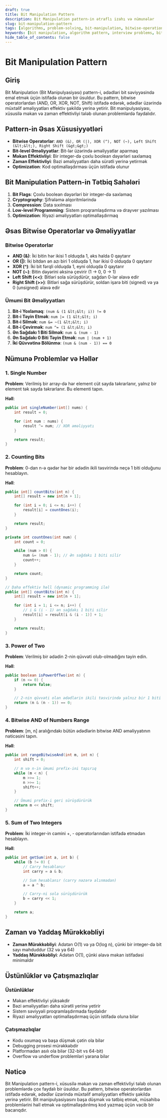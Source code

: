 ```yaml
---
draft: true
title: Bit Manipulation Pattern
description: Bit Manipulation pattern-in ətraflı izahı və nümunələr
slug: bit-manipulation-pattern
tags: [algorithms, problem-solving, bit-manipulation, bitwise-operations]
keywords: [bit manipulation, algorithm pattern, interview problems, bitwise operations]
hide_table_of_contents: false
---
```


# Bit Manipulation Pattern

## Giriş

Bit Manipulation (Bit Manipulyasiyası) pattern-i, ədədləri bit səviyyəsində emal etmək üçün istifadə olunan bir üsuldur. Bu pattern, bitwise operatorlardan (AND, OR, XOR, NOT, Shift) istifadə edərək, ədədlər üzərində müxtəlif əməliyyatları effektiv şəkildə yerinə yetirir. Bit manipulyasiyası, xüsusilə məkan və zaman effektivliyi tələb olunan problemlərdə faydalıdır.

## Pattern-in Əsas Xüsusiyyətləri

- **Bitwise Operatorlar**: ``AND (&), OR (|), XOR (^), NOT (~), Left Shift (&lt;&lt;), Right Shift (&gt;&gt;)``
- **Bit-level Əməliyyatlar**: Bit-lər üzərində əməliyyatlar aparmaq
- **Məkan Effektivliyi**: Bir integer-də çoxlu boolean dəyərləri saxlamaq
- **Zaman Effektivliyi**: Bəzi əməliyyatları daha sürətli yerinə yetirmək
- **Optimization**: Kod optimallaşdırması üçün istifadə olunur

## Bit Manipulation Pattern-in Tətbiq Sahələri

1. **Bit Flags**: Çoxlu boolean dəyərləri bir integer-də saxlamaq
2. **Cryptography**: Şifrələmə alqoritmlərində
3. **Compression**: Data sıxılması
4. **Low-level Programming**: Sistem proqramlaşdırma və drayver yazılması
5. **Optimization**: Riyazi əməliyyatları optimallaşdırmaq

## Əsas Bitwise Operatorlar və Əməliyyatlar

### Bitwise Operatorlar

- **AND (&)**: İki bitin hər ikisi 1 olduqda 1, əks halda 0 qaytarır
- **OR (|)**: İki bitdən ən azı biri 1 olduqda 1, hər ikisi 0 olduqda 0 qaytarır
- **XOR (^)**: İki bit fərqli olduqda 1, eyni olduqda 0 qaytarır
- **NOT (~)**: Bitin dəyərini əksinə çevirir (1 -> 0, 0 -> 1)
- **Left Shift (&lt;&lt;)**: Bitləri sola sürüşdürür, sağdan 0-lar əlavə edir
- **Right Shift (&gt;&gt;)**: Bitləri sağa sürüşdürür, soldan işarə biti (signed) və ya 0 (unsigned) əlavə edir

### Ümumi Bit Əməliyyatları

1. **Bit-i Yoxlamaq**: `(num & (1 &lt;&lt; i)) != 0`
2. **Bit-i Təyin Etmək**: `num |= (1 &lt;&lt; i)`
3. **Bit-i Silmək**: `num &= ~(1 &lt;&lt; i)`
4. **Bit-i Çevirmək**: `num ^= (1 &lt;&lt; i)`
5. **Ən Sağdakı 1 Biti Silmək**: `num & (num - 1)`
6. **Ən Sağdakı 0 Biti Təyin Etmək**: `num | (num + 1)`
7. **İki Qüvvətinə Bölünmə**: `(num & (num - 1)) == 0`

## Nümunə Problemlər və Həllər

### 1. Single Number

**Problem**: Verilmiş bir array-də hər element cüt sayda təkrarlanır, yalnız bir element tək sayda təkrarlanır. Bu elementi tapın.

**Həll**:

```java
public int singleNumber(int[] nums) {
    int result = 0;

    for (int num : nums) {
        result ^= num; // XOR əməliyyatı
    }

    return result;
}
```

### 2. Counting Bits

**Problem**: 0-dan n-ə qədər hər bir ədədin ikili təsvirində neçə 1 biti olduğunu hesablayın.

**Həll**:

```java
public int[] countBits(int n) {
    int[] result = new int[n + 1];

    for (int i = 0; i <= n; i++) {
        result[i] = countOnes(i);
    }

    return result;
}

private int countOnes(int num) {
    int count = 0;

    while (num > 0) {
        num &= (num - 1); // Ən sağdakı 1 biti silir
        count++;
    }

    return count;
}

// Daha effektiv həll (dynamic programming ilə)
public int[] countBits(int n) {
    int[] result = new int[n + 1];

    for (int i = 1; i <= n; i++) {
        // i & (i - 1) ən sağdakı 1 biti silir
        result[i] = result[i & (i - 1)] + 1;
    }

    return result;
}
```

### 3. Power of Two

**Problem**: Verilmiş bir ədədin 2-nin qüvvəti olub-olmadığını təyin edin.

**Həll**:

```java
public boolean isPowerOfTwo(int n) {
    if (n <= 0) {
        return false;
    }

    // 2-nin qüvvəti olan ədədlərin ikili təsvirində yalnız bir 1 biti var
    return (n & (n - 1)) == 0;
}
```

### 4. Bitwise AND of Numbers Range

**Problem**: [m, n] aralığındakı bütün ədədlərin bitwise AND əməliyyatının nəticəsini tapın.

**Həll**:

```java
public int rangeBitwiseAnd(int m, int n) {
    int shift = 0;

    // m və n-in ümumi prefix-ini tapırıq
    while (m < n) {
        m >>= 1;
        n >>= 1;
        shift++;
    }

    // Ümumi prefix-i geri sürüşdürürük
    return m << shift;
}
```

### 5. Sum of Two Integers

**Problem**: İki integer-in cəmini +, - operatorlarından istifadə etmədən hesablayın.

**Həll**:

```java
public int getSum(int a, int b) {
    while (b != 0) {
        // Carry hesablanır
        int carry = a & b;

        // Sum hesablanır (carry nəzərə alınmadan)
        a = a ^ b;

        // Carry-ni sola sürüşdürürük
        b = carry << 1;
    }

    return a;
}
```

## Zaman və Yaddaş Mürəkkəbliyi

- **Zaman Mürəkkəbliyi**: Adətən O(1) və ya O(log n), çünki bir integer-də bit sayı məhduddur (32 və ya 64)
- **Yaddaş Mürəkkəbliyi**: Adətən O(1), çünki əlavə məkan istifadəsi minimaldır

## Üstünlüklər və Çatışmazlıqlar

### Üstünlüklər
- Məkan effektivliyi yüksəkdir
- Bəzi əməliyyatları daha sürətli yerinə yetirir
- Sistem səviyyəli proqramlaşdırmada faydalıdır
- Riyazi əməliyyatları optimallaşdırmaq üçün istifadə oluna bilər

### Çatışmazlıqlar
- Kodu oxumaq və başa düşmək çətin ola bilər
- Debugging prosesi mürəkkəbdir
- Platformadan asılı ola bilər (32-bit vs 64-bit)
- Overflow və underflow problemləri yarana bilər

## Nəticə

Bit Manipulation pattern-i, xüsusilə məkan və zaman effektivliyi tələb olunan problemlərdə çox faydalı bir üsuldur. Bu pattern, bitwise operatorlardan istifadə edərək, ədədlər üzərində müxtəlif əməliyyatları effektiv şəkildə yerinə yetirir. Bit manipulyasiyasını başa düşmək və tətbiq etmək, müsahibə problemlərini həll etmək və optimallaşdırılmış kod yazmaq üçün vacib bir bacarıqdır.
